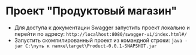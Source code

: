 # Проект "Продуктовый магазин"




* Для доступа к документации Swagger запустить проект локально и перейти по адресу: `http://localhost:8080/swagger-ui/index.html#/`
* Запустить скомпилированный проект из командной строки: `java -jar C:\путь к папке\target\Product-0.0.1-SNAPSHOT.jar`
